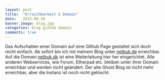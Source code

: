 ```yaml
---
layout: post
title:  "Erreichbarkeit & Domain"
date:   2015-09-20 
banner_image: blog.jpg
categories: blog github domain
comments: true
---
```

Das Aufschalten einer Domain auf eine Github Page gestaltet sich doch recht einfach.
Ab sofort bin ich mit meinem Blog unter [netbuk.de](http://netbuk.de) erreichbar. Auf die Domain [netbuk.dk](http://netbuk.dk) ist eine Weiterleitung hier her eingerichtet. Alle anderen Webservices, wie Forum, Etherpad etc. bleiben unter ihrer Domain erreichbar und werden nicht geändert.
Der alte Ghost Blog ist nicht mehr erreichbar, aber die Instanz ist noch nicht gelöscht.